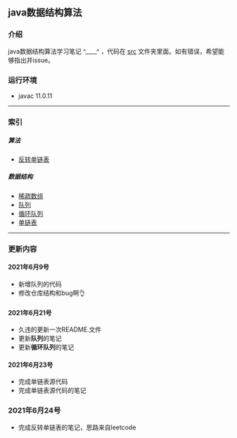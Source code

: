 ## java数据结构算法

### 介绍
java数据结构算法学习笔记 ^____^ ，代码在 [src](src/dataStructure) 文件夹里面。如有错误，希望能够指出并issue。
### 运行环境
* javac 11.0.11

----

### **索引**

##### 算法
  * [反转单链表](Note/algorithm/reverseList.md)
##### 数据结构
  * [稀疏数组](Note/dataStructure/SparseArray.md)
  * [队列](Note/dataStructure/ArrayQueue.md)
  * [循环队列](Note/dataStructure/CircleArrayQueue.md)
  * [单链表](Note/dataStructure/SingLinkList.md)

---
### 更新内容
#### 2021年6月9号
* 新增队列的代码
* 修改仓库结构和bug啊👌

#### 2021年6月21号

* 久违的更新一次README.文件
* 更新**队列**的笔记
* 更新**循环队列**的笔记

#### 2021年6月23号
* 完成单链表源代码
* 完成单链表源代码的笔记

### 2021年6月24号
* 完成反转单链表的笔记，思路来自leetcode